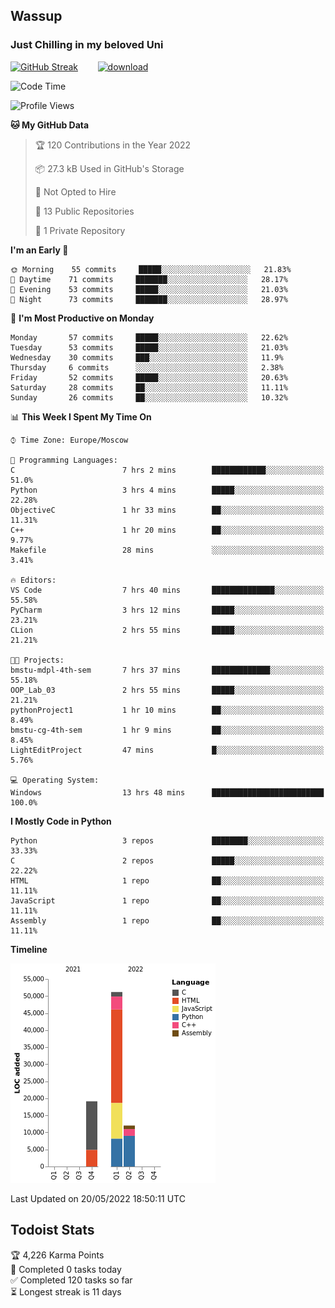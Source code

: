 ## Wassup 
### Just Chilling in my beloved Uni 

<!--
-->

[![GitHub Streak](http://github-readme-streak-stats.herokuapp.com?user=archeoss&theme=shades-of-purple&hide_border=true&date_format=j%20M%5B%20Y%5D)](https://git.io/streak-stats)&nbsp;&nbsp;&nbsp;&nbsp;&nbsp;&nbsp;&nbsp;&nbsp;[![download](https://user-images.githubusercontent.com/68448737/147796309-d8b65b1d-4dde-40d9-b03a-2b42aaa6cd43.jpeg)
](https://bmstu.ru/)

<!--START_SECTION:waka-->
![Code Time](http://img.shields.io/badge/Code%20Time-0%20secs-blue)

![Profile Views](http://img.shields.io/badge/Profile%20Views-5-blue)

**🐱 My GitHub Data** 

> 🏆 120 Contributions in the Year 2022
 > 
> 📦 27.3 kB Used in GitHub's Storage 
 > 
> 🚫 Not Opted to Hire
 > 
> 📜 13 Public Repositories 
 > 
> 🔑 1 Private Repository 
 > 
**I'm an Early 🐤** 

```text
🌞 Morning    55 commits     █████░░░░░░░░░░░░░░░░░░░░   21.83% 
🌆 Daytime    71 commits     ███████░░░░░░░░░░░░░░░░░░   28.17% 
🌃 Evening    53 commits     █████░░░░░░░░░░░░░░░░░░░░   21.03% 
🌙 Night      73 commits     ███████░░░░░░░░░░░░░░░░░░   28.97%

```
📅 **I'm Most Productive on Monday** 

```text
Monday       57 commits     █████░░░░░░░░░░░░░░░░░░░░   22.62% 
Tuesday      53 commits     █████░░░░░░░░░░░░░░░░░░░░   21.03% 
Wednesday    30 commits     ███░░░░░░░░░░░░░░░░░░░░░░   11.9% 
Thursday     6 commits      ░░░░░░░░░░░░░░░░░░░░░░░░░   2.38% 
Friday       52 commits     █████░░░░░░░░░░░░░░░░░░░░   20.63% 
Saturday     28 commits     ██░░░░░░░░░░░░░░░░░░░░░░░   11.11% 
Sunday       26 commits     ██░░░░░░░░░░░░░░░░░░░░░░░   10.32%

```


📊 **This Week I Spent My Time On** 

```text
⌚︎ Time Zone: Europe/Moscow

💬 Programming Languages: 
C                        7 hrs 2 mins        ████████████░░░░░░░░░░░░░   51.0% 
Python                   3 hrs 4 mins        █████░░░░░░░░░░░░░░░░░░░░   22.28% 
ObjectiveC               1 hr 33 mins        ██░░░░░░░░░░░░░░░░░░░░░░░   11.31% 
C++                      1 hr 20 mins        ██░░░░░░░░░░░░░░░░░░░░░░░   9.77% 
Makefile                 28 mins             ░░░░░░░░░░░░░░░░░░░░░░░░░   3.41%

🔥 Editors: 
VS Code                  7 hrs 40 mins       ██████████████░░░░░░░░░░░   55.58% 
PyCharm                  3 hrs 12 mins       █████░░░░░░░░░░░░░░░░░░░░   23.21% 
CLion                    2 hrs 55 mins       █████░░░░░░░░░░░░░░░░░░░░   21.21%

🐱‍💻 Projects: 
bmstu-mdpl-4th-sem       7 hrs 37 mins       █████████████░░░░░░░░░░░░   55.18% 
OOP_Lab_03               2 hrs 55 mins       █████░░░░░░░░░░░░░░░░░░░░   21.21% 
pythonProject1           1 hr 10 mins        ██░░░░░░░░░░░░░░░░░░░░░░░   8.49% 
bmstu-cg-4th-sem         1 hr 9 mins         ██░░░░░░░░░░░░░░░░░░░░░░░   8.45% 
LightEditProject         47 mins             █░░░░░░░░░░░░░░░░░░░░░░░░   5.76%

💻 Operating System: 
Windows                  13 hrs 48 mins      █████████████████████████   100.0%

```

**I Mostly Code in Python** 

```text
Python                   3 repos             ████████░░░░░░░░░░░░░░░░░   33.33% 
C                        2 repos             █████░░░░░░░░░░░░░░░░░░░░   22.22% 
HTML                     1 repo              ██░░░░░░░░░░░░░░░░░░░░░░░   11.11% 
JavaScript               1 repo              ██░░░░░░░░░░░░░░░░░░░░░░░   11.11% 
Assembly                 1 repo              ██░░░░░░░░░░░░░░░░░░░░░░░   11.11%

```


**Timeline**

![Chart not found](https://raw.githubusercontent.com/archeoss/archeoss/master/charts/bar_graph.png) 


 Last Updated on 20/05/2022 18:50:11 UTC
<!--END_SECTION:waka-->

## Todoist Stats

<!-- TODO-IST:START -->
🏆  4,226 Karma Points           
🌸  Completed 0 tasks today           
✅  Completed 120 tasks so far           
⏳  Longest streak is 11 days
<!-- TODO-IST:END -->
